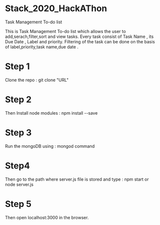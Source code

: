 # Stack_2020_HackAThon
Task Management To-do list

This is Task Management To-do list which allows the user to add,serach,filter,sort and view tasks. Every task consist of Task Name , its Due Date , Label and priority. Filtering of the task can be done on the basis of label,priority,task name,due date .


# Step 1
Clone the repo : git clone "URL"

# Step 2
Then Install node modules : npm install --save

# Step 3 
Run the mongoDB using : mongod command

# Step4
Then go to the path where server.js file is stored and 
type : npm start or node server.js

# Step 5
Then open localhost:3000 in the browser. 
